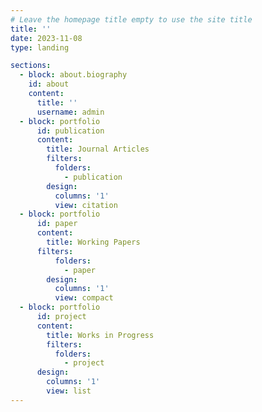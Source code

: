 ```yaml
---
# Leave the homepage title empty to use the site title
title: ''
date: 2023-11-08
type: landing

sections:
  - block: about.biography
    id: about
    content:
      title: ''
      username: admin
  - block: portfolio
      id: publication
      content:
        title: Journal Articles
        filters:
          folders:
            - publication
        design:
          columns: '1'
          view: citation
  - block: portfolio
      id: paper
      content:
        title: Working Papers
      filters:
          folders:
            - paper
        design:
          columns: '1'
          view: compact
  - block: portfolio
      id: project
      content:
        title: Works in Progress
        filters:
          folders:
            - project
      design:
        columns: '1'
        view: list
---
```

